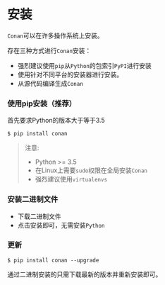 # 安装

`Conan`可以在许多操作系统上安装。

存在三种方式进行`Conan`安装：

+ 强烈建议使用`pip`从`Python`的包索引`PyPI`进行安装
+ 使用针对不同平台的安装器进行安装。
+ 从源代码编译生成`Conan`

### 使用pip安装（推荐）

首先要求Python的版本大于等于3.5

```shell
$ pip install conan
```

> 注意:
>
> + Python >= 3.5
> + 在Linux上需要`sudo`权限在全局安装`Conan`
> + 强烈建议使用`virtualenvs`

### 安装二进制文件

+ 下载二进制文件
+ 点击安装即可，无需安装`Python`

### 更新

```shell
$ pip install conan --upgrade
```

通过二进制安装的只需下载最新的版本并重新安装即可。